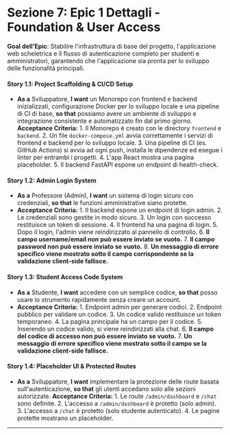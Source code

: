 # Sezione 7: Epic 1 Dettagli - Foundation & User Access

**Goal dell'Epic**: Stabilire l'infrastruttura di base del progetto, l'applicazione web scheletrica e il flusso di autenticazione completo per studenti e amministratori, garantendo che l'applicazione sia pronta per lo sviluppo delle funzionalità principali.

#### **Story 1.1: Project Scaffolding & CI/CD Setup**
*   **As a** Sviluppatore, **I want** un Monorepo con frontend e backend inizializzati, configurazione Docker per lo sviluppo locale e una pipeline di CI di base, **so that** possiamo avere un ambiente di sviluppo e integrazione consistente e automatizzato fin dal primo giorno.
**Acceptance Criteria:** 1. Il Monorepo è creato con le directory `frontend` e `backend`. 2. Un file `docker-compose.yml` avvia correttamente i servizi di frontend e backend per lo sviluppo locale. 3. Una pipeline di CI (es. GitHub Actions) si avvia ad ogni push, installa le dipendenze ed esegue i linter per entrambi i progetti. 4. L'app React mostra una pagina placeholder. 5. Il backend FastAPI espone un endpoint di health-check.

#### **Story 1.2: Admin Login System**
*   **As a** Professore (Admin), **I want** un sistema di login sicuro con credenziali, **so that** le funzioni amministrative siano protette.
*   **Acceptance Criteria:** 1. Il backend espone un endpoint di login admin. 2. Le credenziali sono gestite in modo sicuro. 3. Un login con successo restituisce un token di sessione. 4. Il frontend ha una pagina di login. 5. Dopo il login, l'admin viene reindirizzato al pannello di controllo. 6. **Il campo username/email non può essere inviato se vuoto.** 7. **Il campo password non può essere inviato se vuoto.** 8. **Un messaggio di errore specifico viene mostrato sotto il campo corrispondente se la validazione client-side fallisce.**

#### **Story 1.3: Student Access Code System**
*   **As a** Studente, **I want** accedere con un semplice codice, **so that** posso usare lo strumento rapidamente senza creare un account.
*   **Acceptance Criteria:** 1. Endpoint admin per generare codici. 2. Endpoint pubblico per validare un codice. 3. Un codice valido restituisce un token temporaneo. 4. La pagina principale ha un campo per il codice. 5. Inserendo un codice valido, si viene reindirizzati alla chat. 6. **Il campo del codice di accesso non può essere inviato se vuoto.** 7. **Un messaggio di errore specifico viene mostrato sotto il campo se la validazione client-side fallisce.**

#### **Story 1.4: Placeholder UI & Protected Routes**
*   **As a** Sviluppatore, **I want** implementare la protezione delle route basata sull'autenticazione, **so that** gli utenti accedano solo alle sezioni autorizzate.
**Acceptance Criteria:** 1. Le route `/admin/dashboard` e `/chat` sono definite. 2. L'accesso a `/admin/dashboard` è protetto (solo admin). 3. L'accesso a `/chat` è protetto (solo studente autenticato). 4. Le pagine protette mostrano un placeholder.

---
